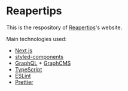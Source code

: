 # Reapertips



This is the respository of [Reapertips](https://www.instagram.com/reapertips/)'s website.

Main technologies used:

- [Next.js](https://nextjs.org/)
- [styled-components](https://styled-components.com/)
- [GraphQL](https://graphql.org/) + [GraphCMS](https://graphcms.com/)
- [TypeScript](https://www.typescriptlang.org/)
- [ESLint](https://eslint.org/)
- [Prettier](https://prettier.io/)

